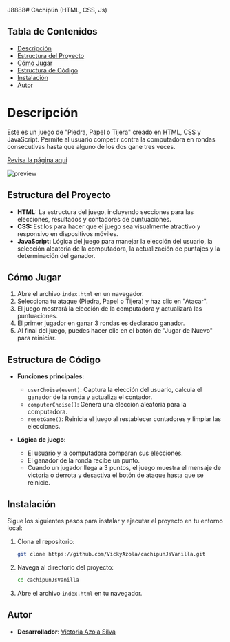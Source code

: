 J8888# Cachipún (HTML, CSS, Js)

## Tabla de Contenidos

- [Descripción](#descripción)
- [Estructura del Proyecto](#estructura-del-proyecto)
- [Cómo Jugar](#como-jugar)
- [Estructura de Código](#estructura-de-código)
- [Instalación](#instalación)
- [Autor](#autor)

# Descripción

Este es un juego de "Piedra, Papel o Tijera" creado en HTML, CSS y JavaScript. 
Permite al usuario competir contra la computadora en rondas consecutivas hasta que alguno de los dos gane tres veces. 

[Revisa la página aquí](https://vickyazola.github.io/cachipunJsVanilla/)

![preview](https://github.com/user-attachments/assets/1d0d35c1-6da9-4c1e-8b6b-9426253b847a)

## Estructura del Proyecto

- **HTML:** La estructura del juego, incluyendo secciones para las elecciones, resultados y contadores de puntuaciones.
- **CSS:** Estilos para hacer que el juego sea visualmente atractivo y responsivo en dispositivos móviles.
- **JavaScript:** Lógica del juego para manejar la elección del usuario, la selección aleatoria de la computadora, la actualización de puntajes y la determinación del ganador.

## Cómo Jugar

1. Abre el archivo `index.html` en un navegador.
2. Selecciona tu ataque (Piedra, Papel o Tijera) y haz clic en "Atacar".
3. El juego mostrará la elección de la computadora y actualizará las puntuaciones.
4. El primer jugador en ganar 3 rondas es declarado ganador.
5. Al final del juego, puedes hacer clic en el botón de "Jugar de Nuevo" para reiniciar.

## Estructura de Código

- **Funciones principales:**
  - `userChoise(event)`: Captura la elección del usuario, calcula el ganador de la ronda y actualiza el contador.
  - `computerChoise()`: Genera una elección aleatoria para la computadora.
  - `resetGame()`: Reinicia el juego al restablecer contadores y limpiar las elecciones.

- **Lógica de juego:**
  - El usuario y la computadora comparan sus elecciones.
  - El ganador de la ronda recibe un punto.
  - Cuando un jugador llega a 3 puntos, el juego muestra el mensaje de victoria o derrota y desactiva el botón de ataque hasta que se reinicie.

## Instalación

Sigue los siguientes pasos para instalar y ejecutar el proyecto en tu entorno local:

1. Clona el repositorio:

    ```bash
    git clone https://github.com/VickyAzola/cachipunJsVanilla.git
    ```

2. Navega al directorio del proyecto:

    ```bash
    cd cachipunJsVanilla
    ```

3. Abre el archivo `index.html` en tu navegador.

## Autor

- **Desarrollador**: [Victoria Azola Silva](https://github.com/VickyAzola)
